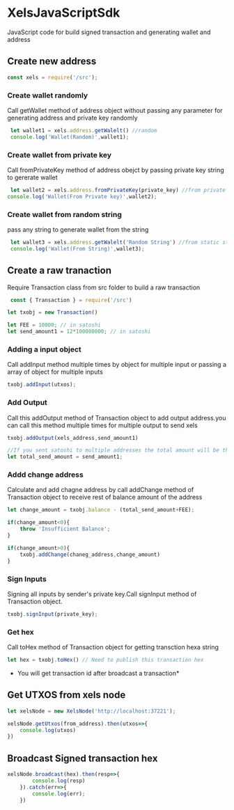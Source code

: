 # XelsJavaScriptSdk
JavaScript code for build signed transaction and generating wallet and address

## **Create new address**

```javascript
const xels = require('/src');
```
### Create wallet randomly
Call getWallet method of address object without passing any parameter for generating address and private key randomly
```javascript
 let wallet1 = xels.address.getWalelt() //random
 console.log('Wallet(Random)',wallet1);
```
### Create wallet from private key
Call fromPrivateKey method of address obejct by passing private key string to gererate wallet
```javascript
 let wallet2 = xels.address.fromPrivateKey(private_key) //from private key
console.log('Wallet(From Private key)',wallet2);
```
### Create wallet from random string
pass any string to generate wallet from the string
```javascript
 let wallet3 = xels.address.getWalelt('Random String') //from static string
 console.log('Wallet(From String)',wallet3);
 ```



## **Create a raw tranaction**
Require Transaction class from src folder to build a raw transaction
```javascript
 const { Transaction } = require('/src')

let txobj = new Transaction()

let FEE = 10000; // in satoshi
let send_amount1 = 12*100000000; // in satoshi
```

### Adding a input object
Call addInput method multiple times by object for multiple input or passing a array of object for multiple inputs
```javascript
txobj.addInput(utxos);
```
### Add Output
Call this addOutput method of Transaction object to add output address.you can call this method multiple times for multiple output to send xels
```javascript
txobj.addOutput(xels_address,send_amount1)

//If you sent satoshi to multiple addresses the total amount will be the sum of those.
let total_send_amount = send_amount1;
```

### Addd change address
Calculate and add chagne address by call addChange method of Transaction object to receive rest of balance amount of the address 
```javascript
let change_amount = txobj.balance - (total_send_amount+FEE);

if(change_amount<0){
    throw 'Insufficient Balance';
}

if(change_amount>0){
    txobj.addChange(chaneg_address,change_amount)
}

```



### Sign Inputs
Signing all inputs by sender's private key.Call signInput method of Transaction object.
```javascript
txobj.signInput(private_key);
```
### Get hex 
Call toHex method of Transaction object for getting transction hexa string 
```javascript
let hex = txobj.toHex() // Need to publish this transaction hex

```
* You will get transaction id after broadcast a transaction*


## **Get UTXOS from xels node**
```javascript
let xelsNode = new XelsNode('http://localhost:37221');

xelsNode.getUtxos(from_address).then(utxos=>{
    console.log(utxos)
})
```
## **Broadcast Signed transaction hex**
```javascript
xelsNode.broadcast(hex).then(resp=>{
        console.log(resp)
    }).catch(err=>{
        console.log(err);
    })
```